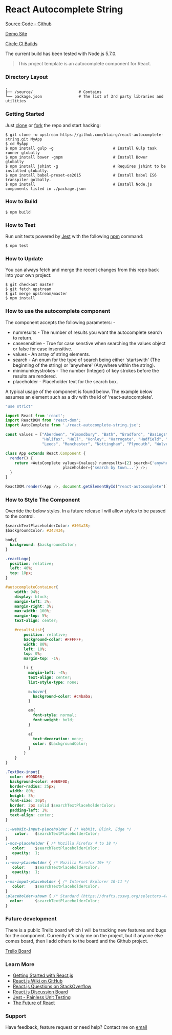 # React Autocomplete String

[Source Code - Github](https://github.com/blairg/react-autocomplete-string)

[Demo Site](http://139.59.167.176/)

[Circle CI Builds](https://circleci.com/gh/blairg/react-autocomplete-string)

The current build has been tested with Node.js 5.7.0.

> This project template is an autocomplete component for React.

### Directory Layout

```
.
├── /source/                    # Contains 
└── package.json                # The list of 3rd party libraries and utilities
```

### Getting Started

Just [clone](https://github.com/blairg/react-autocomplete-string.git) or [fork](https://github.com/blairg/react-autocomplete-string/fork) the repo and start hacking:

```shell
$ git clone -o upstream https://github.com/blairg/react-autocomplete-string.git MyApp
$ cd MyApp
$ npm install gulp -g                          # Install Gulp task runner globally
$ npm install bower -gnpm                      # Install Bower globally
$ npm install jshint -g                        # Requires jshint to be installed globally.
$ npm install babel-preset-es2015              # Install babel ES6 transpiler golbally.
$ npm install                                  # Install Node.js components listed in ./package.json
```

### How to Build

```shell
$ npm build
```

### How to Test

Run unit tests powered by [Jest](https://facebook.github.io/jest/) with the following
[npm](https://www.npmjs.org/doc/misc/npm-scripts.html) command:

```shell
$ npm test
```

### How to Update

You can always fetch and merge the recent changes from this repo back into
your own project:

```shell
$ git checkout master
$ git fetch upstream
$ git merge upstream/master
$ npm install
```



### How to use the autocomplete component

The component accepts the following parameters: -
* numresults - The number of results you want the autocomplete search to return.
* casesensitive - True for case senstive when searching the values object or false for case insensitive.
* values - An array of string elements.
* search - An enum for the type of search being either 'startswith' (The beginning of the string) or 'anywhere' (Anywhere within the string).
* minimumkeystrokes - The number (Integer) of key strokes before the results are rendered.
* placeholder - Placeholder text for the search box.

A typical usage of the component is found below. The example below assumes an element such as a div with the id of 'react-autocomplete'.

```js
"use strict"

import React from 'react';
import ReactDOM from 'react-dom';
import AutoComplete from './react-autocomplete-string.jsx';

const values = ["Aberdeen", "Almondbury", "Bath", "Bradford", "Basingstoke", "Huddersfield",
                "Halifax", "Hull", "Honley", "Harrogate", "Hadfield", "Holmfirth", "London",
                "Leeds", "Manchester", "Nottingham", "Plymouth", "Wolverhampton"];

class App extends React.Component {
  render() {
    return <AutoComplete values={values} numresults={2} search={'anywhere'} casesensitive={false} minimumkeystrokes={2}
                         placeholder={'search by town...'} />;
  }
}

ReactDOM.render(<App />, document.getElementById("react-autocomplete"));
```

### How to Style The Component

Override the below styles. In a future release I will allow styles to be passed to the control.

```css
$searchTextPlaceholderColor: #303a28;
$backgroundColor: #343434;

body{
  background: $backgroundColor;
}

.reactLogo{
  position: relative;
  left: 40%;
  top: 10px;
}

#autocompleteContainer{
    width: 94%;
    display: block;
    margin-left: 3%;
    margin-right: 3%;
    max-width: 100%;
    margin-top: 5%;
    text-align: center;

    #resultsList{
        position: relative;
        background-color: #FFFFFF;
        width: 80%;
        left: 10%;
        top: 0%;
        margin-top: -1%;

        li {
          margin-left: -4%;
          text-align: center;
          list-style-type: none;

          &:hover{
            background-color: #c4baba;
          }

          em{
            font-style: normal;
            font-weight: bold;
          }

          a{
            text-decoration: none;
            color: $backgroundColor;
          }
        }
    }
}

.TextBox-input{
  color: #9DDD66;
  background-color: #0E0F0D;
  border-radius: 25px;
  width: 80%;
  height: 5%;
  font-size: 30pt;
  border: 2px solid $searchTextPlaceholderColor;
  padding-left: 1%;
  text-align: center;
}

::-webkit-input-placeholder { /* WebKit, Blink, Edge */
    color:   $searchTextPlaceholderColor;
}
:-moz-placeholder { /* Mozilla Firefox 4 to 18 */
   color:    $searchTextPlaceholderColor;
   opacity:  1;
}
::-moz-placeholder { /* Mozilla Firefox 19+ */
   color:    $searchTextPlaceholderColor;
   opacity:  1;
}
:-ms-input-placeholder { /* Internet Explorer 10-11 */
   color:    $searchTextPlaceholderColor;
}
:placeholder-shown { /* Standard (https://drafts.csswg.org/selectors-4/#placeholder) */
  color:     $searchTextPlaceholderColor;
}
```

### Future development

There is a public Trello board which I will be tracking new features and bugs for the component. Currently it's only me on the project, but if anyone else comes board, then I add others to the board and the Github project.

[Trello Board](https://trello.com/b/S6afejn6)

### Learn More

 * [Getting Started with React.js](http://facebook.github.io/react/)
 * [React.js Wiki on GitHub](https://github.com/facebook/react/wiki)
 * [React.js Questions on StackOverflow](http://stackoverflow.com/questions/tagged/reactjs)
 * [React.js Discussion Board](https://groups.google.com/forum/#!forum/reactjs)
 * [Jest - Painless Unit Testing](http://facebook.github.io/jest/)
 * [The Future of React](https://github.com/reactjs/react-future)

### Support

Have feedback, feature request or need help? Contact me on [email](mailto:blair.garrett1@gmail.com)
